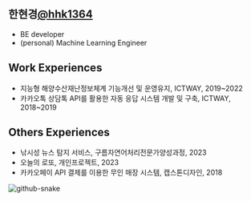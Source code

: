 <!-- [![Typing SVG](https://readme-typing-svg.herokuapp.com?font=Nanum+Pen+Script&size=50&pause=1000&color=1863F7&vCenter=true&width=435&lines=%EB%82%98%EB%8A%94+%EC%96%B4%EB%96%A4%EA%B0%9C%EB%B0%9C%EC%9E%90%3F%3F%3F)](https://git.io/typing-svg) -->
<!-- [![Anurag's GitHub stats](https://github-readme-stats.vercel.app/api?username=hhk1364&rank_icon=github)](https://github.com/anuraghazra/github-readme-stats) -->
<!--  - 👻 저는 이런 언어를 사용하고 있어요
  
  ![Static Badge](https://img.shields.io/badge/language-JAVA-FFBB00) ![Static Badge](https://img.shields.io/badge/language-python-0054FF) ![Static Badge](https://img.shields.io/badge/language-javascript-FFE400)

- 🌱 제가 요새 공부하고 있는 내용입니다 
- ⚡ Fun fact: ...  -->



## 한현경[@hhk1364](https://github.com/hhk1364)
- BE developer
- (personal) Machine Learning Engineer
## Work Experiences
- 지능형 해양수산재난정보체계 기능개선 및 운영유지, ICTWAY, 2019~2022
- 카카오톡 상담톡 API를 활용한 자동 응답 시스템 개발 및 구축, ICTWAY, 2018~2019
## Others Experiences
- 낚시성 뉴스 탐지 서비스, 구름자연어처리전문가양성과정, 2023
- 오늘의 로또, 개인프로젝트, 2023
- 카카오페이 API 결제를 이용한 무인 매장 시스템, 캡스톤디자인, 2018 

<picture>
  <source media="(prefers-color-scheme: dark)" srcset="https://raw.githubusercontent.com/hhk1364/hhk1364/output/github-contribution-grid-snake-dark.svg" />
  <source media="(prefers-color-scheme: light)" srcset="https://raw.githubusercontent.com/hhk1364/hhk1364/output/github-contribution-grid-snake.svg" />
  <img alt="github-snake" src="github-snake.svg" />
</picture>
